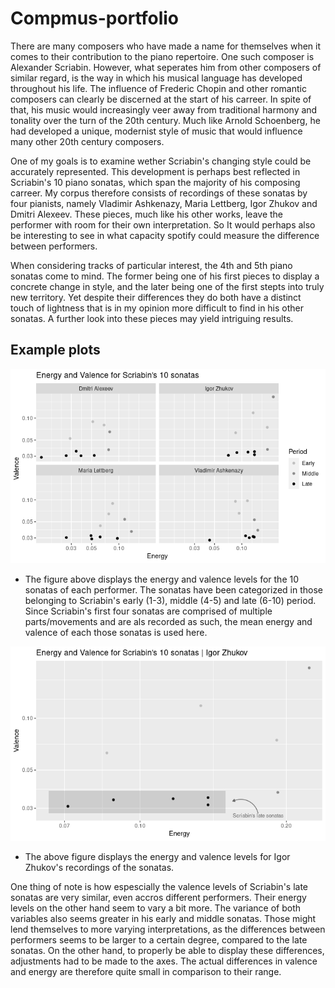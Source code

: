 # Compmus-portfolio

There are many composers who have made a name for themselves when it comes to their contribution to the piano repertoire. One such composer is Alexander Scriabin. However, what seperates him from other composers of similar regard, is the way in which his musical language has developed throughout his life. The influence of Frederic Chopin and other romantic composers can clearly be discerned at the start of his carreer. In spite of that, his music would increasingly veer away from traditional harmony and tonality over the turn of the 20th century. Much like Arnold Schoenberg, he had developed a unique, modernist style of music that would influence many other 20th century composers.

One of my goals is to examine wether Scriabin's changing style could be accurately represented. This development is perhaps best reflected in Scriabin's 10 piano sonatas, which span the majority of his composing carreer. My corpus therefore consists of recordings of these sonatas by four pianists, namely Vladimir Ashkenazy, Maria Lettberg, Igor Zhukov and Dmitri Alexeev. These pieces, much like his other works, leave the performer with room for their own interpretation. So It would perhaps also be interesting to see in what capacity spotify could measure the difference between performers.

When considering tracks of particular interest, the 4th and 5th piano sonatas come to mind. The former being one of his first pieces to display a concrete change in style, and the later being one of the first stepts into truly new territory. Yet despite their differences they do both have a distinct touch of lightness that is in my opinion more difficult to find in his other sonatas. A further look into these pieces may yield intriguing results.

## Example plots

![Energy and valence for all performances](plots/energy_valence_all_performances.png)
-  The figure above displays the energy and valence levels for the 10 sonatas of each performer. The sonatas have been categorized in those belonging to Scriabin's early (1-3), middle (4-5) and late (6-10) period. Since Scriabin's first four sonatas are comprised of multiple parts/movements and are als recorded as such, the mean energy and valence of each those sonatas is used here.

![Energy and valence, Igor Zhukov's performances](plots/energy_valence_Igor_Zhukov.png)
-  The above figure displays the energy and valence levels for Igor Zhukov's recordings of the sonatas.

One thing of note is how espescially the valence levels of Scriabin's late sonatas are very similar, even accros different performers. Their energy levels on the other hand seem to vary a bit more. The variance of both variables also seems greater in his early and middle sonatas. Those might lend themselves to more varying interpretations, as the differences between performers seems to be larger to a certain degree, compared to the late sonatas. On the other hand, to properly be able to display these differences, adjustments had to be made to the axes. The actual differences in valence and energy are therefore quite small in comparison to their range.

